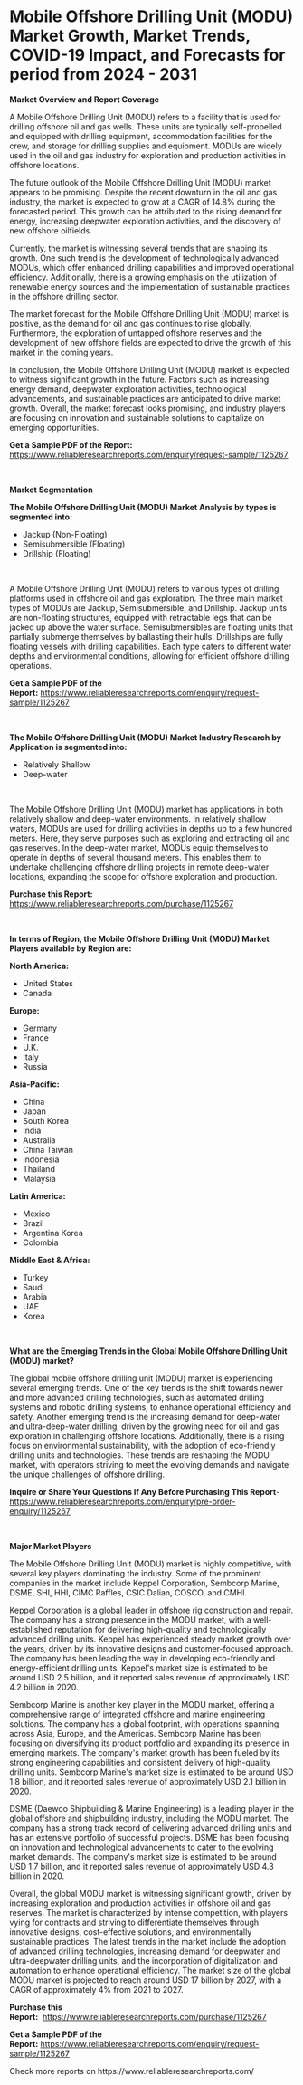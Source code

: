 <p><h1>Mobile Offshore Drilling Unit (MODU) Market Growth, Market Trends, COVID-19 Impact, and Forecasts for period from 2024 - 2031</h1></p><p><strong>Market Overview and Report Coverage</strong></p>
<p><p>A Mobile Offshore Drilling Unit (MODU) refers to a facility that is used for drilling offshore oil and gas wells. These units are typically self-propelled and equipped with drilling equipment, accommodation facilities for the crew, and storage for drilling supplies and equipment. MODUs are widely used in the oil and gas industry for exploration and production activities in offshore locations.</p><p>The future outlook of the Mobile Offshore Drilling Unit (MODU) market appears to be promising. Despite the recent downturn in the oil and gas industry, the market is expected to grow at a CAGR of 14.8% during the forecasted period. This growth can be attributed to the rising demand for energy, increasing deepwater exploration activities, and the discovery of new offshore oilfields.</p><p>Currently, the market is witnessing several trends that are shaping its growth. One such trend is the development of technologically advanced MODUs, which offer enhanced drilling capabilities and improved operational efficiency. Additionally, there is a growing emphasis on the utilization of renewable energy sources and the implementation of sustainable practices in the offshore drilling sector.</p><p>The market forecast for the Mobile Offshore Drilling Unit (MODU) market is positive, as the demand for oil and gas continues to rise globally. Furthermore, the exploration of untapped offshore reserves and the development of new offshore fields are expected to drive the growth of this market in the coming years.</p><p>In conclusion, the Mobile Offshore Drilling Unit (MODU) market is expected to witness significant growth in the future. Factors such as increasing energy demand, deepwater exploration activities, technological advancements, and sustainable practices are anticipated to drive market growth. Overall, the market forecast looks promising, and industry players are focusing on innovation and sustainable solutions to capitalize on emerging opportunities.</p></p>
<p><strong>Get a Sample PDF of the Report:</strong> <a href="https://www.reliableresearchreports.com/enquiry/request-sample/1125267">https://www.reliableresearchreports.com/enquiry/request-sample/1125267</a></p>
<p>&nbsp;</p>
<p><strong>Market Segmentation</strong></p>
<p><strong>The Mobile Offshore Drilling Unit (MODU) Market Analysis by types is segmented into:</strong></p>
<p><ul><li>Jackup (Non-Floating)</li><li>Semisubmersible (Floating)</li><li>Drillship (Floating)</li></ul></p>
<p>&nbsp;</p>
<p><p>A Mobile Offshore Drilling Unit (MODU) refers to various types of drilling platforms used in offshore oil and gas exploration. The three main market types of MODUs are Jackup, Semisubmersible, and Drillship. Jackup units are non-floating structures, equipped with retractable legs that can be jacked up above the water surface. Semisubmersibles are floating units that partially submerge themselves by ballasting their hulls. Drillships are fully floating vessels with drilling capabilities. Each type caters to different water depths and environmental conditions, allowing for efficient offshore drilling operations.</p></p>
<p><strong>Get a Sample PDF of the Report:</strong>&nbsp;<a href="https://www.reliableresearchreports.com/enquiry/request-sample/1125267">https://www.reliableresearchreports.com/enquiry/request-sample/1125267</a></p>
<p>&nbsp;</p>
<p><strong>The Mobile Offshore Drilling Unit (MODU) Market Industry Research by Application is segmented into:</strong></p>
<p><ul><li>Relatively Shallow</li><li>Deep-water</li></ul></p>
<p>&nbsp;</p>
<p><p>The Mobile Offshore Drilling Unit (MODU) market has applications in both relatively shallow and deep-water environments. In relatively shallow waters, MODUs are used for drilling activities in depths up to a few hundred meters. Here, they serve purposes such as exploring and extracting oil and gas reserves. In the deep-water market, MODUs equip themselves to operate in depths of several thousand meters. This enables them to undertake challenging offshore drilling projects in remote deep-water locations, expanding the scope for offshore exploration and production.</p></p>
<p><strong>Purchase this Report:</strong>&nbsp; <a href="https://www.reliableresearchreports.com/purchase/1125267">https://www.reliableresearchreports.com/purchase/1125267</a></p>
<p>&nbsp;</p>
<p><strong>In terms of Region, the Mobile Offshore Drilling Unit (MODU) Market Players available by Region are:</strong></p>
<p>
    <p> <strong> North America: </strong>
        <ul>
            <li>United States</li>
            <li>Canada</li>
        </ul>
        </p> 
    <p> <strong> Europe: </strong>
        <ul>
            <li>Germany</li>
            <li>France</li>
            <li>U.K.</li>
            <li>Italy</li>
            <li>Russia</li>
        </ul>
        </p> 
    <p> <strong> Asia-Pacific: </strong>
        <ul>
            <li>China</li>
            <li>Japan</li>
            <li>South Korea</li>
            <li>India</li>
            <li>Australia</li>
            <li>China Taiwan</li>
            <li>Indonesia</li>
            <li>Thailand</li>
            <li>Malaysia</li>
        </ul>
        </p> 
    <p> <strong> Latin America: </strong>
        <ul>
            <li>Mexico</li>
            <li>Brazil</li>
            <li>Argentina Korea</li>
            <li>Colombia</li>
        </ul>
        </p> 
    <p> <strong> Middle East & Africa: </strong>
        <ul>
            <li>Turkey</li>
            <li>Saudi</li>
            <li>Arabia</li>
            <li>UAE</li>
            <li>Korea</li>
        </ul>
    </p>
    </p>
<p>&nbsp;</p>
<p><strong>What are the Emerging Trends in the Global Mobile Offshore Drilling Unit (MODU) market?</strong></p>
<p><p>The global mobile offshore drilling unit (MODU) market is experiencing several emerging trends. One of the key trends is the shift towards newer and more advanced drilling technologies, such as automated drilling systems and robotic drilling systems, to enhance operational efficiency and safety. Another emerging trend is the increasing demand for deep-water and ultra-deep-water drilling, driven by the growing need for oil and gas exploration in challenging offshore locations. Additionally, there is a rising focus on environmental sustainability, with the adoption of eco-friendly drilling units and technologies. These trends are reshaping the MODU market, with operators striving to meet the evolving demands and navigate the unique challenges of offshore drilling.</p></p>
<p><strong>Inquire or Share Your Questions If Any Before Purchasing This Report</strong>- <a href="https://www.reliableresearchreports.com/enquiry/pre-order-enquiry/1125267">https://www.reliableresearchreports.com/enquiry/pre-order-enquiry/1125267</a></p>
<p>&nbsp;</p>
<p><strong>Major Market Players</strong></p>
<p><p>The Mobile Offshore Drilling Unit (MODU) market is highly competitive, with several key players dominating the industry. Some of the prominent companies in the market include Keppel Corporation, Sembcorp Marine, DSME, SHI, HHI, CIMC Raffles, CSIC Dalian, COSCO, and CMHI.</p><p>Keppel Corporation is a global leader in offshore rig construction and repair. The company has a strong presence in the MODU market, with a well-established reputation for delivering high-quality and technologically advanced drilling units. Keppel has experienced steady market growth over the years, driven by its innovative designs and customer-focused approach. The company has been leading the way in developing eco-friendly and energy-efficient drilling units. Keppel's market size is estimated to be around USD 2.5 billion, and it reported sales revenue of approximately USD 4.2 billion in 2020.</p><p>Sembcorp Marine is another key player in the MODU market, offering a comprehensive range of integrated offshore and marine engineering solutions. The company has a global footprint, with operations spanning across Asia, Europe, and the Americas. Sembcorp Marine has been focusing on diversifying its product portfolio and expanding its presence in emerging markets. The company's market growth has been fueled by its strong engineering capabilities and consistent delivery of high-quality drilling units. Sembcorp Marine's market size is estimated to be around USD 1.8 billion, and it reported sales revenue of approximately USD 2.1 billion in 2020.</p><p>DSME (Daewoo Shipbuilding & Marine Engineering) is a leading player in the global offshore and shipbuilding industry, including the MODU market. The company has a strong track record of delivering advanced drilling units and has an extensive portfolio of successful projects. DSME has been focusing on innovation and technological advancements to cater to the evolving market demands. The company's market size is estimated to be around USD 1.7 billion, and it reported sales revenue of approximately USD 4.3 billion in 2020.</p><p>Overall, the global MODU market is witnessing significant growth, driven by increasing exploration and production activities in offshore oil and gas reserves. The market is characterized by intense competition, with players vying for contracts and striving to differentiate themselves through innovative designs, cost-effective solutions, and environmentally sustainable practices. The latest trends in the market include the adoption of advanced drilling technologies, increasing demand for deepwater and ultra-deepwater drilling units, and the incorporation of digitalization and automation to enhance operational efficiency. The market size of the global MODU market is projected to reach around USD 17 billion by 2027, with a CAGR of approximately 4% from 2021 to 2027.</p></p>
<p><strong>Purchase this Report:</strong>&nbsp;&nbsp;<a href="https://www.reliableresearchreports.com/purchase/1125267">https://www.reliableresearchreports.com/purchase/1125267</a></p>
<p></p>
<p><strong>Get a Sample PDF of the Report:</strong>&nbsp;<a href="https://www.reliableresearchreports.com/enquiry/request-sample/1125267">https://www.reliableresearchreports.com/enquiry/request-sample/1125267</a></p>
<p>Check more reports on https://www.reliableresearchreports.com/</p>